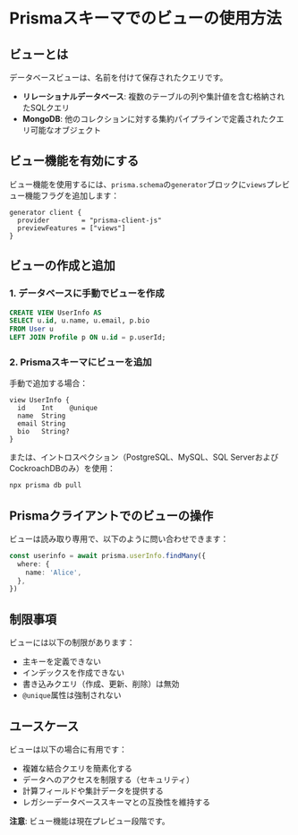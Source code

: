 # Prismaスキーマでのビューの使用方法

## ビューとは

データベースビューは、名前を付けて保存されたクエリです。

- **リレーショナルデータベース**: 複数のテーブルの列や集計値を含む格納されたSQLクエリ
- **MongoDB**: 他のコレクションに対する集約パイプラインで定義されたクエリ可能なオブジェクト

## ビュー機能を有効にする

ビュー機能を使用するには、`prisma.schema`の`generator`ブロックに`views`プレビュー機能フラグを追加します：

```prisma
generator client {
  provider        = "prisma-client-js"
  previewFeatures = ["views"]
}
```

## ビューの作成と追加

### 1. データベースに手動でビューを作成

```sql
CREATE VIEW UserInfo AS
SELECT u.id, u.name, u.email, p.bio
FROM User u
LEFT JOIN Profile p ON u.id = p.userId;
```

### 2. Prismaスキーマにビューを追加

手動で追加する場合：

```prisma
view UserInfo {
  id    Int    @unique
  name  String
  email String
  bio   String?
}
```

または、イントロスペクション（PostgreSQL、MySQL、SQL ServerおよびCockroachDBのみ）を使用：

```bash
npx prisma db pull
```

## Prismaクライアントでのビューの操作

ビューは読み取り専用で、以下のように問い合わせできます：

```typescript
const userinfo = await prisma.userInfo.findMany({
  where: {
    name: 'Alice',
  },
})
```

## 制限事項

ビューには以下の制限があります：

- 主キーを定義できない
- インデックスを作成できない
- 書き込みクエリ（作成、更新、削除）は無効
- `@unique`属性は強制されない

## ユースケース

ビューは以下の場合に有用です：

- 複雑な結合クエリを簡素化する
- データへのアクセスを制限する（セキュリティ）
- 計算フィールドや集計データを提供する
- レガシーデータベーススキーマとの互換性を維持する

**注意**: ビュー機能は現在プレビュー段階です。
